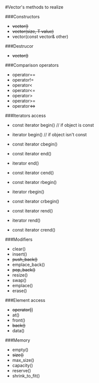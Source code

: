 #Vector's methods to realize

###Constructors

+ ~~vector()~~
+ ~~vector(size, T value)~~
+ vector(const vector<T>& other)

###Destrucor

+ ~~vector()~~

###Comparison operators

+ operator==
+ operator!=
+ operator<
+ operator<=
+ operator>
+ operator>=
+ operator<=>

###Iterators access

+ const iterator begin() // if object is const
+ iterator begin() // if object isn't const
+ const iterator cbegin()


+ const iterator end()
+ iterator end()
+ const iterator cend()


+ const iterator rbegin()
+ iterator rbegin()
+ const iterator crbegin()


+ const iterator rend()
+ iterator rend()
+ const iterator crend()

###Modifiers

+ clear()
+ insert()
+ ~~push_back()~~
+ emplace_back()
+ ~~pop_back()~~
+ resize()
+ swap()
+ emplace()
+ erase()

###Element access

+ ~~operator[]~~
+ at()
+ front()
+ ~~back()~~
+ data()

###Memory

+ empty()
+ ~~size()~~
+ max_size()
+ capacity()
+ reserve()
+ shrink_to_fit()